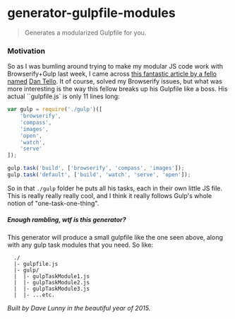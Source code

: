 # generator-gulpfile-modules
> Generates a modularized Gulpfile for you.


### Motivation

So as I was bumling around trying to make my modular JS code work with Browserify+Gulp last week, I came across [this fantastic article by a fello named](http://viget.com/extend/gulp-browserify-starter-faq) [Dan Tello](https://twitter.com/dantello5). It of course, solved my Browserify issues, but what was more interesting is the way this fellow breaks up his Gulpfile like a boss. His actual ``gulpfile.js` is only 11 lines long:

```javascript
var gulp = require('./gulp')([
    'browserify',
    'compass',
    'images',
    'open',
    'watch',
    'serve'
]);

gulp.task('build', ['browserify', 'compass', 'images']);
gulp.task('default', ['build', 'watch', 'serve', 'open']);

```

So in that `./gulp` folder he puts all his tasks, each in their own little JS file. This is really really really cool, and I think it really follows Gulp's whole notion of "one-task-one-thing".

##### Enough rambling, wtf is this generator?

This generator will produce a small gulpfile like the one seen above, along with any gulp task modules that you need. So like:

```
  ./
  |- gulpfile.js
  |- gulp/
  |  |- gulpTaskModule1.js
  |  |- gulpTaskModule2.js
  |  |- gulpTaskModule3.js
  |  |- ...etc.
```

*Built by Dave Lunny in the beautiful year of 2015.*

